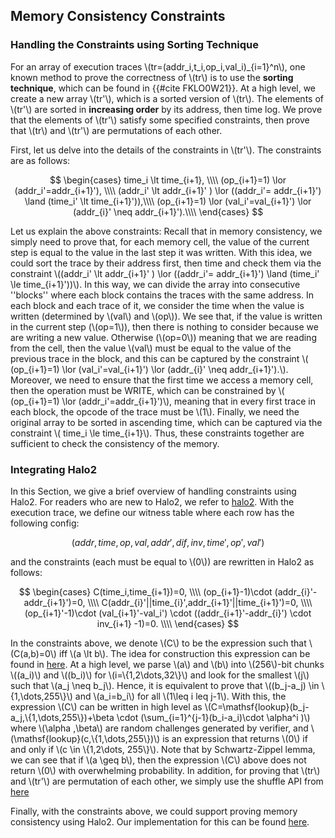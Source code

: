 ## Memory Consistency Constraints

### Handling the Constraints using Sorting Technique

For an array of execution traces \\(tr=(addr_i,t_i,op_i,val_i)_{i=1}^n\\), one known method to prove the correctness of \\(tr\\) is to use the **sorting technique**, which can be found in {{#cite FKLO0W21}}. At a high level, we create a new array \\(tr'\\), which is a sorted version of \\(tr\\). The elements of \\(tr'\\) are sorted in **increasing order** by its address, then time log. We prove that the elements of \\(tr'\\) satisfy some specified constraints, then prove that \\(tr\\) and \\(tr'\\) are permutations of each other.

First, let us delve into the details of the constraints in \\(tr'\\). The constraints are as follows:

$$
\begin{cases}
   time_i \lt time_{i+1}, \\\\
  (op_{i+1}=1) \lor (addr_i'=addr_{i+1}'), \\\\
  (addr_i' \lt addr_{i+1}' ) \lor ((addr_i'= addr_{i+1}') \land (time_i' \lt time_{i+1}')),\\\\
  (op_{i+1}=1) \lor (val_i'=val_{i+1}') \lor (addr_{i}' \neq addr_{i+1}').\\\\
\end{cases}
$$

Let us explain the above constraints: Recall that in memory consistency, we simply need to prove that, for each memory cell, the value of the current step is equal to the value in the last step it was written. With this idea, we could sort the trace by their address first, then time and check them via the constraint \\((addr_i' \lt addr_{i+1}' ) \lor ((addr_i'= addr_{i+1}') \land (time_i' \le time_{i+1}'))\\). In this way, we can divide the array into consecutive ''blocks'' where each block contains the traces with the same address. In each block and each trace of it, we consider the time when the value is written (determined by \\(val\\) and \\(op\\)). We see that, if the value is written in the current step (\\(op=1\\)), then there is nothing to consider because we are writing a new value. Otherwise (\\(op=0\\)) meaning that we are reading from the cell, then the value \\(val\\) must be equal to the value of the previous trace in the block, and this can be captured by the constraint \\( (op_{i+1}=1) \lor (val_i'=val_{i+1}') \lor (addr_{i}' \neq addr_{i+1}').\\). Moreover, we need to ensure that the first time we access a memory cell, then the operation must be WRITE, which can be constrained by \\( (op_{i+1}=1) \lor (addr_i'=addr_{i+1}')\\), meaning that in every first trace in each block, the opcode of the trace must be \\(1\\). Finally, we need the original array to be sorted in ascending time, which can be captured via the constraint \\( time_i \le time_{i+1}\\). Thus, these constraints together are sufficient to check the consistency of the memory.

### Integrating Halo2

In this Section, we give a brief overview of handling constraints using Halo2. For readers who are new to Halo2, we refer to [halo2](./halo2-for-dummies/chapter.md). With the execution trace, we define our witness table where each row has the following config:

$$(addr,time,op,val,addr',dif,inv,time',op',val')$$

and the constraints (each must be equal to \\(0\\)) are rewritten in Halo2 as follows:

$$
\begin{cases}
C(time_i,time_{i+1})=0,  \\\\
(op_{i+1}-1)\cdot (addr_{i}'-addr_{i+1}')=0,  \\\\
C(addr_{i}'||time_{i}',addr_{i+1}'||time_{i+1}')=0, \\\\
(op_{i+1}'-1)\cdot (val_{i+1}'-val_i') \cdot ((addr_{i+1}'-addr_{i}') \cdot inv_{i+1} -1)=0.  \\\\
\end{cases}
$$

In the constraints above, we denote \\(C\\) to be the expression such that \\(C(a,b)=0\\) iff \\(a \lt b\\). The idea for construction this expression can be found in [here](https://github.com/privacy-scaling-explorations/zkevm-circuits/blob/main/zkevm-circuits/src/state_circuit/lexicographic_ordering.rs). At a high level, we parse \\(a\\) and \\(b\\) into \\(256\\)-bit chunks \\((a_i)\\) and \\((b_i)\\) for \\(i=\\{1,2\dots,32\\}\\) and look for the smallest \\(j\\) such that \\(a_j \neq b_j\\). Hence, it is equivalent to prove that \\((b_j-a_j) \in \\{1,\dots,255\\}\\) and \\(a_i=b_i\\) for all \\(1\leq i
leq j-1\\). With this, the expression \\(C\\) can be written in high level as \\(C=\mathsf{lookup}(b_j-a_j,\\{1,\dots,255\\})+\beta \cdot (\sum_{i=1}^{j-1}(b_i-a_i)\cdot \alpha^i )\\) where \\(\alpha ,\beta\\) are random challenges generated by verifier, and \\(\mathsf{lookup}(c,\\{1,\dots,255\\})\\) is an expression that returns \\(0\\) if and only if \\(c \in \\{1,2\dots, 255\\}\\). Note that by Schwartz-Zippel lemma, we can see that if \\(a \geq b\\), then the expression \\(C\\) above does not return \\(0\\) with overwhelming probability.
In addition, for proving that \\(tr\\) and \\(tr'\\) are permutation of each other, we simply use the shuffle API from [here](https://github.com/privacy-scaling-explorations/halo2/blob/9b33f9ce524dbb9133fc8b9638b2afd0571659a8/halo2_proofs/examples/shuffle_api.rs)

Finally, with the constraints above, we could support proving memory consistency using Halo2. Our implementation for this can be found [here](https://github.com/orochi-network/orochimaru/tree/main/zkmemory/src/constraints).
